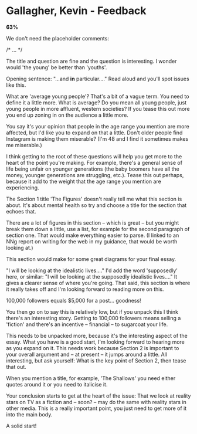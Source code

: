 Gallagher, Kevin - Feedback
===========================

**63%**

We don't need the placeholder comments:

/* … */

The title and question are fine and the question is interesting. I wonder would 'the young' be better than 'youths'.

Opening sentence: "…and **in** particular…." Read aloud and you'll spot issues like this.

What are 'average young people'? That's a bit of a vague term. You need to define it a little more. What is average? Do you mean all young people, just young people in more affluent, western societies? If you tease this out more you end up zoning in on the audience a little more.

You say it's your opinion that people in the age range you mention are more affected, but I'd like you to expand on that a little. Don't older people find Instagram is making them miserable? (I'm 48 and I find it sometimes makes me miserable.)

I think getting to the root of these questions will help you get more to the heart of the point you're making. For example, there's a general sense of life being unfair on younger generations (the baby boomers have all the money, younger generations are struggling, etc.). Tease this out perhaps, because it add to the weight that the age range you mention are experiencing.

The Section 1 title 'The Figures' doesn't really tell me what this section is about. It's about mental health so try and choose a title for the section that echoes that.

There are a lot of figures in this section – which is great – but you might break them down a little, use a list, for example for the second paragraph of section one. That would make everything easier to parse. (I linked to an NNg report on writing for the web in my guidance, that would be worth looking at.)

This section would make for some great diagrams for your final essay.

"I will be looking at the idealistic lives…." I'd add the word 'supposedly' here, or similar: "I will be looking at the supposedly idealistic lives…." It gives a clearer sense of where you're going. That said, this section is where it really takes off and I'm looking forward to reading more on this.

100,000 followers equals $5,000 for a post… goodness!

You then go on to say this is relatively low, but if you unpack this I think there's an interesting story. Getting to 100,000 followers means selling a 'fiction' and there's an incentive – financial – to sugarcoat your life.

This needs to be unpacked more, because it's the interesting aspect of the essay. What you have is a good start, I'm looking forward to hearing more as you expand on it. This needs work because Section 2 is important to your overall argument and – at present – it jumps around a little. All interesting, but ask yourself: What is the key point of Section 2, then tease that out.

When you mention a title, for example, 'The Shallows' you need either quotes around it or you need to italicise it.

Your conclusion starts to get at the heart of the issue: That we look at reality stars on TV as a fiction and – soon? – may do the same with reality stars in other media. This is a really important point, you just need to get more of it into the main body.

A solid start!




